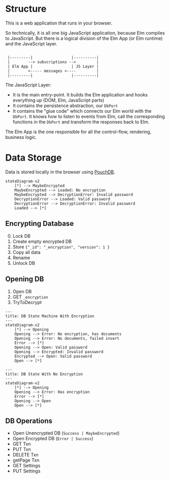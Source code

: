 # Structure

This is a web application that runs in your browser.

So technically, it is all one big JavaScript application, because Elm compiles to JavaScript. But there is a logical division of the Elm App (or Elm runtime) and the JavaScript layer.

```

 |---------|                 |----------|
 |        --> subscriptions -->         |
 | Elm App |                 | JS Layer |
 |        <----- messages <----         |
 |---------|                 |----------|
```

The JavaScript Layer:

- It is the main entry-point. It builds the Elm application and hooks everything up (DOM, Elm, JavaScript parts)
- It contains the persistence abstraction, our `DbPort`
- It contains the "glue code" which connects our Elm world with the `DbPort`. It knows how to listen to events from Elm, call the corresponding functions in the `DbPort` and transform the responses back to Elm.

The Elm App is the one responsible for all the control-flow, rendering, business logic.

# Data Storage

Data is stored locally in the browser using [PouchDB](https://pouchdb.com/).

```mermaid
stateDiagram-v2
    [*] --> MaybeEncrypted
    MaybeEncrypted --> Loaded: No encryption
    MaybeEncrypted --> DecryptionError: Invalid password
    DecryptionError --> Loaded: Valid password
    DecryptionError --> DecryptionError: Invalid password
    Loaded --> [*]
```

## Encrypting Database

0. Lock DB
1. Create empty encrypted DB
2. Store `{"_id": "_encryption", "version": 1 }`
3. Copy all data
4. Rename
5. Unlock DB

## Opening DB

1. Open DB
2. GET `_encryption`
3. TryToDecrypt

```mermaid
---
title: DB State Machine With Encryption
---
stateDiagram-v2
    [*] --> Opening
    Opening --> Error: No encryption, has documents
    Opening --> Error: No documents, failed insert
    Error --> [*]
    Opening --> Open: Valid password
    Opening --> Encrypted: Invalid password
    Encrypted --> Open: Valid password
    Open --> [*]
```

```mermaid
---
title: DB State With No Encryption
---
stateDiagram-v2
    [*] --> Opening
    Opening --> Error: Has encryption
    Error --> [*]
    Opening --> Open
    Open --> [*]
```

## DB Operations

- Open Unencrypted DB (`Success | MaybeEncrypted`)
- Open Encrypted DB (`Error | Success`)
- GET Txn
- PUT Txn
- DELETE Txn
- getPage Txn
- GET Settings
- PUT Settings
